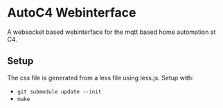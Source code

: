 AutoC4 Webinterface
===================

A websocket based webinterface for the mqtt based home automation at C4.

Setup
-----

The css file is generated from a less file using less.js. Setup with:

* `git submodule update --init`
* `make`
